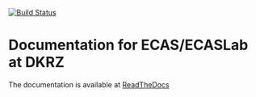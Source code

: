 [![Build Status](https://travis-ci.org/statiksof/ee-docs.svg?branch=master)](https://travis-ci.org/statiksof/ee-docs) 

# Documentation for ECAS/ECASLab at DKRZ

The documentation is available at [ReadTheDocs](http://ecas-documentaion.readthedocs.io/)

